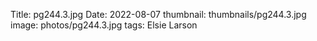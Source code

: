 Title: pg244.3.jpg
Date: 2022-08-07
thumbnail: thumbnails/pg244.3.jpg
image: photos/pg244.3.jpg
tags: Elsie Larson
